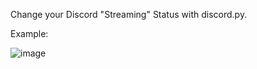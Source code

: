 Change your Discord "Streaming" Status with discord.py.

Example:


![image](https://user-images.githubusercontent.com/130051053/230348276-e1d0b41b-9bc0-4138-9dd4-1f21f9e58da3.png)

